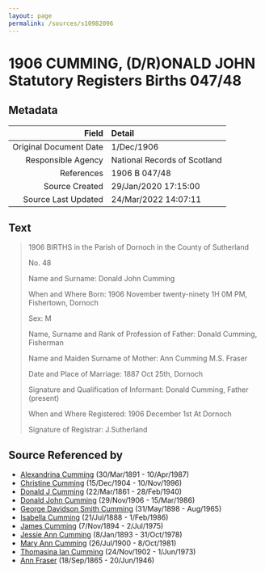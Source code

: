 ```yaml
---
layout: page
permalink: /sources/s10982096
---
```


# 1906 CUMMING, (D/R)ONALD JOHN Statutory Registers Births 047/48

## Metadata

Field | Detail
---:|:---
Original Document Date | 1/Dec/1906
Responsible Agency | National Records of Scotland
References | 1906 B 047/48
Source Created | 29/Jan/2020 17:15:00
Source Last Updated | 24/Mar/2022 14:07:11

## Text

> 1906 BIRTHS in the Parish of Dornoch in the County of Sutherland
>
> No. 48
>
> Name and Surname: Donald John Cumming
>
> When  and Where Born: 1906 November twenty-ninety 1H 0M PM, Fishertown, Dornoch
>
> Sex: M
>
> Name, Surname and Rank of Profession of Father: Donald Cumming, Fisherman
>
> Name and Maiden Surname of Mother: Ann Cumming M.S. Fraser
>
> Date and Place of Marriage: 1887 Oct 25th, Dornoch
>
> Signature and Qualification of Informant: Donald Cumming, Father (present)
>
> When and Where Registered: 1906 December 1st At Dornoch
>
> Signature of Registrar: J.Sutherland
>

## Source Referenced by

* [Alexandrina Cumming](../people/@57186713@-alexandrina-cumming-b1891-3-30-d1987-4-10.md) (30/Mar/1891 - 10/Apr/1987)
* [Christine Cumming](../people/@24328630@-christine-cumming-b1904-12-15-d1996-11-10.md) (15/Dec/1904 - 10/Nov/1996)
* [Donald J Cumming](../people/@20465544@-donald-j-cumming-b1861-3-22-d1940-2-28.md) (22/Mar/1861 - 28/Feb/1940)
* [Donald John Cumming](../people/@22331378@-donald-john-cumming-b1906-11-29-d1986-3-15.md) (29/Nov/1906 - 15/Mar/1986)
* [George Davidson Smith Cumming](../people/@13773669@-george-davidson-smith-cumming-b1898-5-31-d1965-8.md) (31/May/1898 - Aug/1965)
* [Isabella Cumming](../people/@84684994@-isabella-cumming-b1888-7-21-d1986-2-1.md) (21/Jul/1888 - 1/Feb/1986)
* [James Cumming](../people/@492889@-james-cumming-b1894-11-7-d1975-7-2.md) (7/Nov/1894 - 2/Jul/1975)
* [Jessie Ann Cumming](../people/@66222886@-jessie-ann-cumming-b1893-1-8-d1978-10-31.md) (8/Jan/1893 - 31/Oct/1978)
* [Mary Ann Cumming](../people/@48241984@-mary-ann-cumming-b1900-7-26-d1981-10-8.md) (26/Jul/1900 - 8/Oct/1981)
* [Thomasina Ian Cumming](../people/@92241152@-thomasina-ian-cumming-b1902-11-24-d1973-6-1.md) (24/Nov/1902 - 1/Jun/1973)
* [Ann Fraser](../people/@70425788@-ann-fraser-b1865-9-18-d1946-6-20.md) (18/Sep/1865 - 20/Jun/1946)

